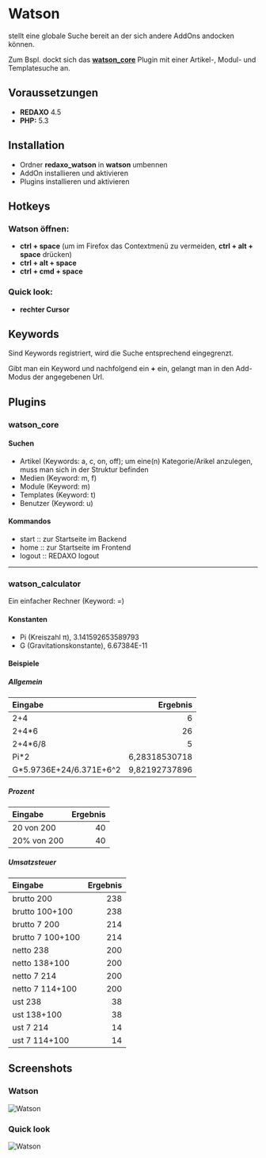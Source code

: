 
Watson
================================================================================

stellt eine globale Suche bereit an der sich andere AddOns andocken können.

Zum Bspl. dockt sich das **[watson_core](https://github.com/tbaddade/redaxo_watson/blob/master/README.md#watson_core)** Plugin mit einer Artikel-, Modul- und Templatesuche an.



Voraussetzungen
--------------------------------------------------------------------------------

* **REDAXO** 4.5
* **PHP:** 5.3



Installation
--------------------------------------------------------------------------------

* Ordner **redaxo_watson** in **watson** umbennen
* AddOn installieren und aktivieren
* Plugins installieren und aktivieren




Hotkeys
--------------------------------------------------------------------------------


### Watson öffnen:

* **ctrl + space** (um im Firefox das Contextmenü zu vermeiden, **ctrl + alt + space** drücken)
* **ctrl + alt + space**
* **ctrl + cmd + space**


### Quick look:

* **rechter Cursor**



Keywords
--------------------------------------------------------------------------------

Sind Keywords registriert, wird die Suche entsprechend eingegrenzt.

Gibt man ein Keyword und nachfolgend ein **+** ein, gelangt man in den Add-Modus der angegebenen Url.



Plugins
--------------------------------------------------------------------------------

### watson_core

#### Suchen

* Artikel (Keywords: a, c, on, off); um eine(n) Kategorie/Arikel anzulegen, muss man sich in der Struktur befinden
* Medien (Keyword: m, f)
* Module (Keyword: m)
* Templates (Keyword: t)
* Benutzer (Keyword: u)


#### Kommandos

* start :: zur Startseite im Backend
* home :: zur Startseite im Frontend
* logout :: REDAXO logout


***


### watson_calculator

Ein einfacher Rechner (Keyword: =)

#### Konstanten

* Pi (Kreiszahl π), 3.141592653589793
* G (Gravitationskonstante), 6.67384E-11

#### Beispiele

##### Allgemein

| Eingabe                   | Ergebnis      |
|:--------------------------|--------------:|
| 2+4                       | 6             |
| 2+4*6                     | 26            |
| 2+4*6/8                   | 5             |
| Pi*2                      | 6,28318530718 |
| G*5.9736E+24/6.371E+6^2   | 9,82192737896 |


##### Prozent

| Eingabe                   | Ergebnis      |
|:--------------------------|--------------:|
| 20 von 200                | 40            |
| 20% von 200               | 40            |


##### Umsatzsteuer

| Eingabe                   | Ergebnis      |
|:--------------------------|--------------:|
| brutto 200                | 238           |
| brutto 100+100            | 238           |
| brutto 7 200              | 214           |
| brutto 7 100+100          | 214           |
| netto 238                 | 200           |
| netto 138+100             | 200           |
| netto 7 214               | 200           |
| netto 7 114+100           | 200           |
| ust 238                   | 38            |
| ust 138+100               | 38            |
| ust 7 214                 | 14            |
| ust 7 114+100             | 14            |


Screenshots
--------------------------------------------------------------------------------

### Watson
![Watson](http://blumbeet.com/screens/github/watson/2013-04-22-14-01-49.png)

### Quick look
![Watson](http://blumbeet.com/screens/github/watson/2013-04-22-14-03-23.png)
